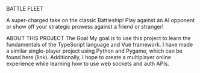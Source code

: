 BATTLE FLEET

A super-charged take on the classic Battleship!
Play against an AI opponent or show off your strategic prowess against a friend or stranger!


ABOUT THIS PROJECT
The Goal
My goal is to use this project to learn the fundamentals of the TypeScript language and Vue framework.
I have made a similar single-player project using Python and Pygame, which can be found here (link).
Additionally, I hope to create a multiplayer online experience while learning how to use web sockets and auth APIs.
